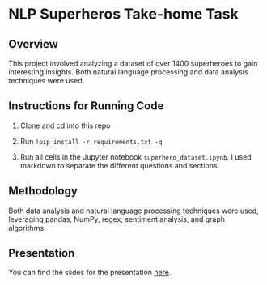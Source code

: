 # NLP Superheros Take-home Task

## Overview

This project involved analyzing a dataset of over 1400 superheroes to gain interesting insights. Both natural language processing and data analysis techniques were used.

## Instructions for Running Code

1. Clone and cd into this repo

2. Run `!pip install -r requirements.txt -q`

3. Run all cells in the Jupyter notebook `superhero_dataset.ipynb`. I used markdown to separate
the different questions and sections

## Methodology

Both data analysis and natural language processing techniques were used, leveraging pandas, NumPy, regex, sentiment analysis, and graph algorithms.

## Presentation

You can find the slides for the presentation [here](https://docs.google.com/presentation/d/1ttSF8FMchQqcJGG_Q1wPhiU0ziIH6ZZOZ3snqN6uTwU/edit?usp=sharing).